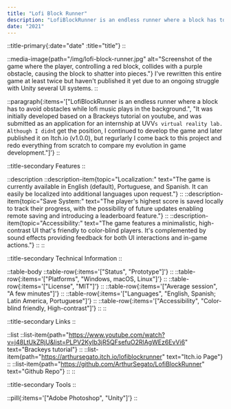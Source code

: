```yaml
---
title: "Lofi Block Runner"
description: "LofiBlockRunner is an endless runner where a block has to avoid obstacles while lofi music plays in the background."
date: "2021"
---
```


::title-primary{:date="date" :title="title"}
::

::media-image{path="/img/lofi-block-runner.jpg" alt="Screenshot of the game where the player, controlling a red block, collides with a purple obstacle, causing the block to shatter into pieces."}
I've rewritten this entire game at least twice but haven't published it yet due to an ongoing struggle with Unity several UI systems. 
::

::paragraph{:items='["LofiBlockRunner is an endless runner where a block has to avoid obstacles while lofi music plays in the background.", "It was initially developed based on a Brackeys tutorial on youtube, and was submitted as an application for an internship at UVV`s virtual reality lab. Although I didn`t get the position, I continued to develop the game and later published it on Itch.io (v1.0.0), but regurlarly I come back to this project and redo everything from scratch to compare my evolution in game development."]'}
::

::title-secondary
Features
::

::description
    ::description-item{topic="Localization:" text="The game is currently available in English (default), Portuguese, and Spanish. It can easily be localized into additional languages upon request."}
    ::
    ::description-item{topic="Save System:" text="The player's highest score is saved locally to track their progress, with the possibility of future updates enabling remote saving and introducing a leaderboard feature."}
    ::
    ::description-item{topic="Accessibility:" text="The game features a minimalistic, high-contrast UI that's friendly to color-blind players. It's complemented by sound effects providing feedback for both UI interactions and in-game actions."}
    ::
::

::title-secondary
Technical Information
::

::table-body
    ::table-row{:items='["Status", "Prototype"]'}
    ::
    ::table-row{:items='["Platforms", "Windows, macOS, Linux"]'}
    ::
    ::table-row{:items='["License", "MIT"]'}
    ::
    ::table-row{:items='["Average session", "A few minutes"]'}
    ::
    ::table-row{:items='["Languages", "English, Spanish; Latin America, Portuguese"]'}
    ::
    ::table-row{:items='["Accessibility", "Color-blind friendly, High-contrast"]'}
    ::
::

::title-secondary
Links
::

::list
    ::list-item{path="https://www.youtube.com/watch?v=j48LtUkZRjU&list=PLPV2KyIb3jR5QFsefuO2RlAgWEz6EvVi6" text="Brackeys tutorial"}
    ::
    ::list-item{path="https://arthursegato.itch.io/lofiblockrunner" text="Itch.io Page"}
    ::
    ::list-item{path="https://github.com/ArthurSegato/LofiBlockRunner" text="Github Repo"}
    ::
::

::title-secondary
Tools
::

::pill{:items='["Adobe Photoshop", "Unity"]'}
::